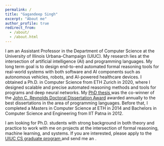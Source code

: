 ```yaml
---
permalink: /
title: "Gagandeep Singh"
excerpt: "About me"
author_profile: true
redirect_from: 
  - /about/
  - /about.html
---
```


I am an Assistant Professor in the Department of Computer Science at the University of Illinois Urbana-Champaign (UIUC). My research lies at the intersection of artificial intelligence (AI) and programming languages. My long term goal is to design end-to-end automated formal reasoning tools for real-world systems with both software and AI components such as autonomous vehicles, robots, and AI-powered healthcare devices. I obtained a Ph.D. in Computer Science from ETH Zurich in 2020, where I designed scalable and precise automated reasoning methods and tools for programs and deep neural networks. My <a href="https://www.research-collection.ethz.ch/handle/20.500.11850/445921?show=full"> PhD thesis </a> was the co-winner of the <a href="https://www.sigplan.org/Awards/Dissertation/"> John C. Reynolds Doctoral Dissertation Award</a> awarded annually to the best dissertations in the area of programming languages. Before that, I completed a Masters in Computer Science at ETH in 2014 and Bachelors in Computer Science and Engineering from IIT Patna in 2012. 

I am looking for Ph.D. students with strong background in both theory and practice to work with me on projects at the intersection of formal reasoning, machine learning, and systems. If you are interested, please apply to the <a href="https://grad.illinois.edu/admissions/apply">UIUC CS graduate program </a> and send me an <a href="mailto:ggnds@illinois.edu"><i class="fas fa-envelope zoom" aria-hidden="true"></i></a>.
